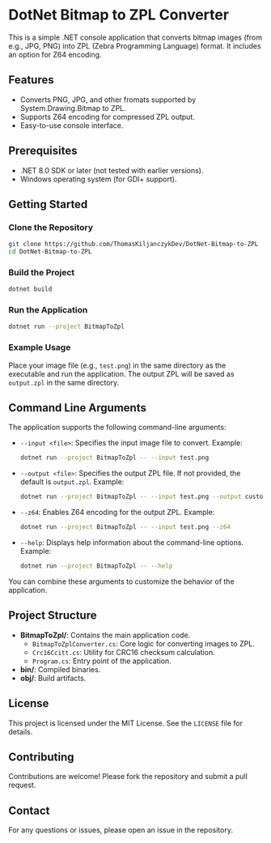 # DotNet Bitmap to ZPL Converter

This is a simple .NET console application that converts bitmap images
(from e.g., JPG, PNG) into ZPL (Zebra Programming Language) format.
It includes an option for Z64 encoding.

## Features

- Converts PNG, JPG, and other fromats supported by System.Drawing.Bitmap to ZPL.
- Supports Z64 encoding for compressed ZPL output.
- Easy-to-use console interface.

## Prerequisites

- .NET 8.0 SDK or later (not tested with earlier versions).
- Windows operating system (for GDI+ support).

## Getting Started

### Clone the Repository

```bash
git clone https://github.com/ThomasKiljanczykDev/DotNet-Bitmap-to-ZPL
cd DotNet-Bitmap-to-ZPL
```

### Build the Project

```bash
dotnet build
```

### Run the Application

```bash
dotnet run --project BitmapToZpl
```

### Example Usage

Place your image file (e.g., `test.png`) in the same directory as the executable and run the application.
The output ZPL will be saved as `output.zpl` in the same directory.

## Command Line Arguments

The application supports the following command-line arguments:

- `--input <file>`: Specifies the input image file to convert. Example:
  ```bash
  dotnet run --project BitmapToZpl -- --input test.png
  ```
- `--output <file>`: Specifies the output ZPL file. If not provided, the default is `output.zpl`. Example:
  ```bash
  dotnet run --project BitmapToZpl -- --input test.png --output custom_output.zpl
  ```
- `--z64`: Enables Z64 encoding for the output ZPL. Example:
  ```bash
  dotnet run --project BitmapToZpl -- --input test.png --z64
  ```
- `--help`: Displays help information about the command-line options. Example:
  ```bash
  dotnet run --project BitmapToZpl -- --help
  ```

You can combine these arguments to customize the behavior of the application.

## Project Structure

- **BitmapToZpl/**: Contains the main application code.
    - `BitmapToZplConverter.cs`: Core logic for converting images to ZPL.
    - `Crc16Ccitt.cs`: Utility for CRC16 checksum calculation.
    - `Program.cs`: Entry point of the application.
- **bin/**: Compiled binaries.
- **obj/**: Build artifacts.

## License

This project is licensed under the MIT License. See the `LICENSE` file for details.

## Contributing

Contributions are welcome! Please fork the repository and submit a pull request.

## Contact

For any questions or issues, please open an issue in the repository.

